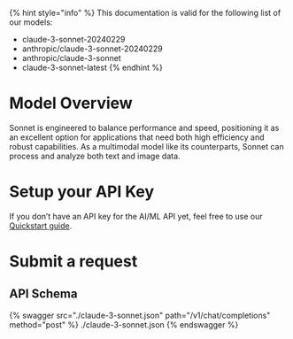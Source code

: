 [#references:start]: <> ({ "template": "openapi" })
{% hint style="info" %}
This documentation is valid for the following list of our models:
* claude-3-sonnet-20240229
* anthropic/claude-3-sonnet-20240229
* anthropic/claude-3-sonnet
* claude-3-sonnet-latest
{% endhint %}

# Model Overview
Sonnet is engineered to balance performance and speed, positioning it as an excellent option for applications that need both high efficiency and robust capabilities. As a multimodal model like its counterparts, Sonnet can process and analyze both text and image data.

# Setup your API Key
If you don’t have an API key for the AI/ML API yet, feel free to use our [Quickstart guide](https://docs.aimlapi.com/quickstart/setting-up).

# Submit a request
## API Schema
{% swagger src="./claude-3-sonnet.json" path="/v1/chat/completions" method="post" %}
./claude-3-sonnet.json
{% endswagger %}


[#references:end]: <> ({})